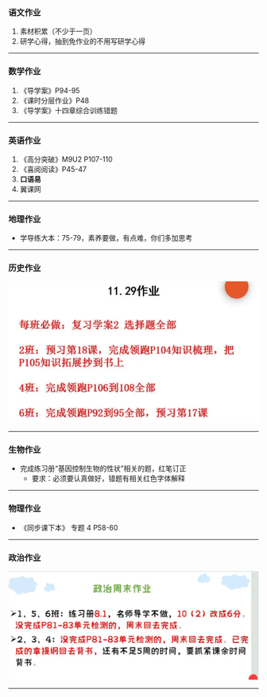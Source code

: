 ### 语文作业

1. 素材积累（不少于一页）
2. 研学心得，抽到免作业的不用写研学心得

---

### 数学作业

1. 《导学案》P94-95
2. 《课时分层作业》P48
3. 《导学案》十四章综合训练错题

---

### 英语作业

1. 《高分突破》M9U2 P107-110
2. 《喜阅阅读》P45-47
3. **口语易**
4. 翼课网

---

### 地理作业

- 学导练大本：75-79，素养要做，有点难，你们多加思考

---

### 历史作业

![hw](hw_G8S1/_images/13h.webp)

---

### 生物作业

- 完成练习册“基因控制生物的性状”相关的题，红笔订正
  - 要求：必须要认真做好，错题有相关红色字体解释

---

### 物理作业

- 《同步课下本》 专题 4 P58-60

---

### 政治作业

![hw](hw_G8S1/_images/13p.webp)

---
